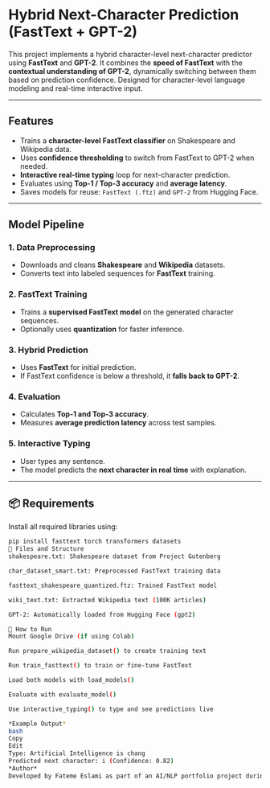 # Hybrid Next-Character Prediction (FastText + GPT-2)

This project implements a hybrid character-level next-character predictor using **FastText** and **GPT-2**. It combines the **speed of FastText** with the **contextual understanding of GPT-2**, dynamically switching between them based on prediction confidence. Designed for character-level language modeling and real-time interactive input.

---

##  Features

- Trains a **character-level FastText classifier** on Shakespeare and Wikipedia data.
- Uses **confidence thresholding** to switch from FastText to GPT-2 when needed.
- **Interactive real-time typing** loop for next-character prediction.
- Evaluates using **Top-1 / Top-3 accuracy** and **average latency**.
- Saves models for reuse: `FastText (.ftz)` and `GPT-2` from Hugging Face.

---

##  Model Pipeline

### 1. Data Preprocessing
- Downloads and cleans **Shakespeare** and **Wikipedia** datasets.
- Converts text into labeled sequences for **FastText** training.

### 2. FastText Training
- Trains a **supervised FastText model** on the generated character sequences.
- Optionally uses **quantization** for faster inference.

### 3. Hybrid Prediction
- Uses **FastText** for initial prediction.
- If FastText confidence is below a threshold, it **falls back to GPT-2**.

### 4. Evaluation
- Calculates **Top-1 and Top-3 accuracy**.
- Measures **average prediction latency** across test samples.

### 5. Interactive Typing
- User types any sentence.
- The model predicts the **next character in real time** with explanation.

---

## 📦 Requirements

Install all required libraries using:

```bash
pip install fasttext torch transformers datasets
📁 Files and Structure
shakespeare.txt: Shakespeare dataset from Project Gutenberg

char_dataset_smart.txt: Preprocessed FastText training data

fasttext_shakespeare_quantized.ftz: Trained FastText model

wiki_text.txt: Extracted Wikipedia text (100K articles)

GPT-2: Automatically loaded from Hugging Face (gpt2)

🚀 How to Run
Mount Google Drive (if using Colab)

Run prepare_wikipedia_dataset() to create training text

Run train_fasttext() to train or fine-tune FastText

Load both models with load_models()

Evaluate with evaluate_model()

Use interactive_typing() to type and see predictions live

*Example Output*
bash
Copy
Edit
Type: Artificial Intelligence is chang
Predicted next character: i (Confidence: 0.82)
*Author*
Developed by Fateme Eslami as part of an AI/NLP portfolio project during the MSc in Artificial Intelligence at the University of Birmingham.



